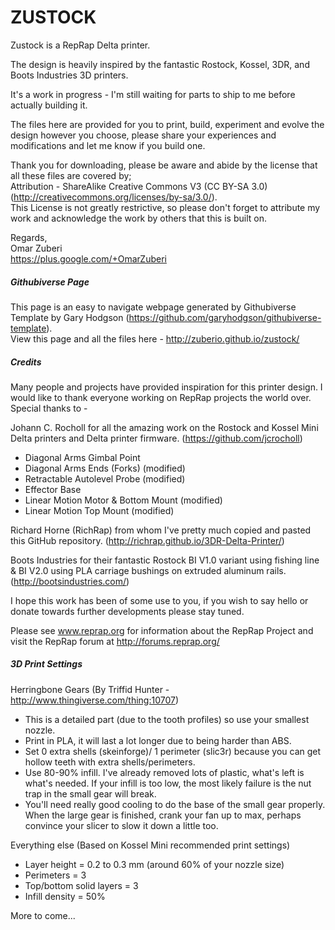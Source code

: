 ZUSTOCK
===

Zustock is a RepRap Delta printer.

The design is heavily inspired by the fantastic Rostock, Kossel, 3DR, and Boots Industries 3D printers.

It's a work in progress - I'm still waiting for parts to ship to me before actually building it.

The files here are provided for you to print, build, experiment and evolve the design however you choose, please share your experiences and modifications and let me know if you build one.

Thank you for downloading, please be aware and abide by the license that all these files are covered by;<br/>
Attribution - ShareAlike Creative Commons V3 (CC BY-SA 3.0)(http://creativecommons.org/licenses/by-sa/3.0/).<br/>
This License is not greatly restrictive, so please don't forget to attribute my work and acknowledge the work by others that this is built on.

Regards,<br/>
Omar Zuberi<br/>
https://plus.google.com/+OmarZuberi

##### Githubiverse Page
This page is an easy to navigate webpage generated by Githubiverse Template by Gary Hodgson (https://github.com/garyhodgson/githubiverse-template).<br/>
View this page and all the files here - http://zuberio.github.io/zustock/

##### Credits
Many people and projects have provided inspiration for this printer design. I would like to thank everyone working on RepRap projects the world over. 
Special thanks to - 

Johann C. Rocholl for all the amazing work on the Rostock and Kossel Mini Delta printers and Delta printer firmware.
(https://github.com/jcrocholl)<br/>
- Diagonal Arms Gimbal Point<br/>
- Diagonal Arms Ends (Forks) (modified)<br/>
- Retractable Autolevel Probe (modified)<br/>
- Effector Base<br/>
- Linear Motion Motor & Bottom Mount (modified)<br/>
- Linear Motion Top Mount (modified)<br/>

Richard Horne (RichRap) from whom I've pretty much copied and pasted this GitHub repository. (http://richrap.github.io/3DR-Delta-Printer/)

Boots Industries for their fantastic Rostock BI V1.0 variant using fishing line & BI V2.0 using PLA carriage bushings on extruded aluminum rails. (http://bootsindustries.com/)

I hope this work has been of some use to you, if you wish to say hello or donate towards further developments please stay tuned.

Please see www.reprap.org for information about the RepRap Project and visit the RepRap forum at http://forums.reprap.org/

##### 3D Print Settings
Herringbone Gears (By Triffid Hunter - http://www.thingiverse.com/thing:10707)<br/>
- This is a detailed part (due to the tooth profiles) so use your smallest nozzle.<br/>
- Print in PLA, it will last a lot longer due to being harder than ABS.<br/>
- Set 0 extra shells (skeinforge)/ 1 perimeter (slic3r) because you can get hollow teeth with extra shells/perimeters.<br/>
- Use 80-90% infill. I've already removed lots of plastic, what's left is what's needed. If your infill is too low, the most likely failure is the nut trap in the small gear will break.<br/>
- You'll need really good cooling to do the base of the small gear properly. When the large gear is finished, crank your fan up to max, perhaps convince your slicer to slow it down a little too.<br/>

Everything else (Based on Kossel Mini recommended print settings)<br/>
- Layer height = 0.2 to 0.3 mm (around 60% of your nozzle size)<br/>
- Perimeters = 3<br/>
- Top/bottom solid layers = 3<br/>
- Infill density = 50% <br/>

More to come...
